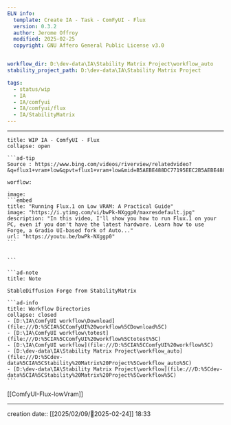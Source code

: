 ```yaml
---
ELN info:
  template: Create IA - Task - ComFyUI - Flux
  version: 0.3.2
  author: Jerome Offroy
  modified: 2025-02-25
  copyright: GNU Affero General Public License v3.0


workflow_dir: D:\dev-data\IA\Stability Matrix Project\workflow_auto
stability_project_path: D:\dev-data\IA\Stability Matrix Project

tags:
  - status/wip
  - IA
  - IA/comfyui
  - IA/comfyui/flux
  - IA/StabilityMatrix
---
```



---
 
`````ad-example
title: WIP IA - ComfyUI - Flux
collapse: open

```ad-tip
Source : https://www.bing.com/videos/riverview/relatedvideo?&q=flux1+vram+low&qpvt=flux1+vram+low&mid=B5AEBE488DC77195EEC2B5AEBE488DC77195EEC2&mmscn=mtsc&aps=144&FORM=VRDGAR

worflow: 

image: 
```embed
title: "Running Flux.1 on Low VRAM: A Practical Guide"
image: "https://i.ytimg.com/vi/bwPk-NXggp0/maxresdefault.jpg"
description: "In this video, I'll show you how to run Flux.1 on your PC, even if you don't have the latest hardware. Learn how to use Forge, a Gradio UI-based fork of Auto..."
url: "https://youtu.be/bwPk-NXggp0"
```


```

```ad-note
title: Note

StableDiffusion Forge from StabilityMatrix 

```ad-info
title: Workflow Directories
collapse: closed
- [D:\IA\ComfyUI workflow\Download](file:///D:%5CIA%5CComfyUI%20workflow%5CDownload%5C)
- [D:\IA\ComfyUI workflow\totest](file:///D:%5CIA%5CComfyUI%20workflow%5Ctotest%5C)
- [D:\IA\ComfyUI workflow](file:///D:%5CIA%5CComfyUI%20workflow%5C)
- [D:\dev-data\IA\Stability Matrix Project\workflow_auto](file:///D:%5Cdev-data%5CIA%5CStability%20Matrix%20Project%5Cworkflow_auto%5C)
- [D:\dev-data\IA\Stability Matrix Project\workflow](file:///D:%5Cdev-data%5CIA%5CStability%20Matrix%20Project%5Cworkflow%5C)
```
`````

[[ComfyUI-Flux-lowVram]]




---
creation date:: [[2025/02/09/📒2025-02-24]]  18:33

